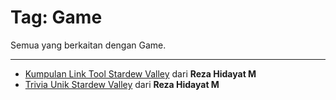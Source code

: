 # Tag: Game

Semua yang berkaitan dengan Game.

----

- [Kumpulan Link Tool Stardew Valley](/content/tutorialinformasi/stardewvalley/kumpulanlinktools) dari **Reza Hidayat M**
- [Trivia Unik Stardew Valley](/content/blog/rezahidayatm/game/triviaunik/) dari **Reza Hidayat M**